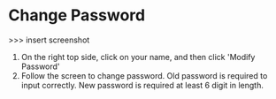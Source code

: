 # Change Password

&gt;&gt;&gt; insert screenshot

1. On the right top side, click on your name, and then click 'Modify Password'
2. Follow the screen to change password. Old password is required to input correctly. New password is required at least 6 digit in length.



